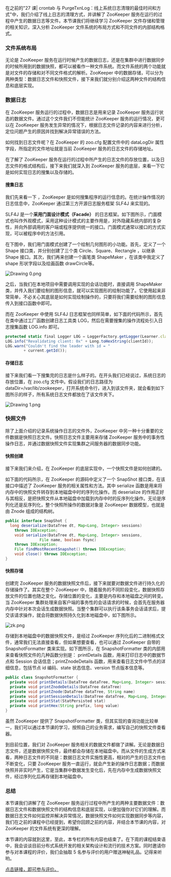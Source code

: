 在之前的"27 课\| crontab 与 PurgeTxnLog：线上系统日志清理的最佳时间和方式"中，我们介绍了线上日志的清理方式，并讲解了 ZooKeeper 服务在运行的过程中产生的数据日志等文件。本节课我们将继续学习 ZooKeeper 文件存储和管理的相关知识，深入分析 ZooKeeper 文件系统的布局方式和不同文件的内部结构格式。

### 文件系统布局

无论是 ZooKeeper 服务在运行时候产生的数据日志，还是在集群中进行数据同步的时候所用到的数据快照，都可以被看作一种文件系统。而文件系统的两个功能就是对文件的存储和对不同文件格式的解析。ZooKeeper 中的数据存储，可以分为两种类型：数据日志文件和快照文件，接下来我们就分别介绍这两种文件的结构信息和底层实现。

### 数据日志

在 ZooKeeper 服务运行的过程中，数据日志是用来记录 ZooKeeper 服务运行状态的数据文件。通过这个文件我们不但能统计 ZooKeeper 服务的运行情况，更可以在 ZooKeeper 服务发生异常的情况下，根据日志文件记录的内容来进行分析，定位问题产生的原因并找到解决异常错误的方法。

如何找到日志文件呢？在 ZooKeeper 的 zoo.cfg 配置文件中的 dataLogDir 属性字段，所指定的文件地址就是当前 ZooKeeper 服务的日志文件的存储地址。

在了解了 ZooKeeper 服务在运行的过程中所产生的日志文件的存放位置，以及日志文件的格式结构后，接下来我们就深入到 ZooKeeper 服务的底层，来看一下它是如何实现日志的搜集以及存储的。

#### 搜集日志

我们先来看一下 ，ZooKeeper 是如何搜集程序的运行信息的。在统计操作情况的日志信息中，ZooKeeper 通过第三方开源日志服务框架 SLF4J 来实现的。

SLF4J 是一个**采用门面设计模式（Facade）** 的日志框架。如下图所示，门面模式也叫作外观模式，采用这种设计模式的主要作用是，对外隐藏系统内部的复杂性，并向外部调用的客户端或程序提供统一的接口。门面模式通常以接口的方式实现，可以被程序中的方法引用。

在下图中，我们用门面模式创建了一个绘制几何图形的小功能。首先，定义了一个 Shape 接口类，并分别创建了三个类 Circle、Square、Rectangle ，以继承 Shape 接口。其次，我们再来创建一个画笔类 ShapeMaker ，在该类中我定义了 shape 形状字段以及绘画函数 drawCircle等。

![Drawing 0.png](https://s0.lgstatic.com/i/image/M00/44/DD/Ciqc1F8_iESARR3eAAB5fX25Qrk279.png)

之后，当我们在本地项目中需要调用实现的会话功能时，直接调用 ShapeMaker 类，并传入我们要绘制的图形信息，就可以实现图形的绘制功能了。它使用起来非常简单，不必关心其底层是如何实现绘制操作的，只要将我们需要绘制的图形信息传入到接口函数中即可。

而在 ZooKeeper 中使用 SLF4J 日志框架也同样简单，如下面的代码所示，首先在类中通过工厂函数创建日志工具类 LOG，然后在需要搜集的操作流程处引入日志搜集函数 LOG.info 即可。

```js
protected static final Logger LOG = LoggerFactory.getLogger(Learner.class);
LOG.info("Revalidating client: 0x" + Long.toHexString(clientId));
LOG.warn("Couldn't find the leader with id = "
        + current.getId());
```

#### 存储日志

接下来我们看一下搜集完的日志是什么样子的。在开头我们已经说过，系统日志的存放位置，在 zoo.cfg 文件中。假设我们的日志路径为dataDir=/var/lib/zookeeper，打开系统命令行，进入到该文件夹，就会看到如下图所示的样子，所有系统日志文件都放在了该文件夹下。

![Drawing 1.png](https://s0.lgstatic.com/i/image/M00/44/E9/CgqCHl8_iFWAQwfvAAAfvGjcfow495.png)

### 快照文件

除了上面介绍的记录系统操作日志的文件外，ZooKeeper 中另一种十分重要的文件数据是快照日志文件。快照日志文件主要用来存储 ZooKeeper 服务中的事务性操作日志，并通过数据快照文件实现集群之间服务器的数据同步功能。

#### 快照创建

接下来我们来介绍，在 ZooKeeper 的底层实现中，一个快照文件是如何创建的。

如下面的代码所示，在 ZooKeeper 的源码中定义了一个 SnapShot 接口类，在该接口中描述了 ZooKeeper 服务的相关属性和方法。其中 serialize 函数是用来将内存中的快照文件转存到本地磁盘中时的序列化操作。而 deserialize 的作用正好与其相反，是把快照文件从本地磁盘中加载到内存中时的反序列化操作。无论是序列化还是反序列化，整个快照所操作的数据对象是 ZooKeeper 数据模型，也就是由 Znode 组成的结构树。

```java
public interface SnapShot {
  long deserialize(DataTree dt, Map<Long, Integer> sessions) 
    throws IOException;
    void serialize(DataTree dt, Map<Long, Integer> sessions,
               File name, boolean fsync)
    throws IOException;
    File findMostRecentSnapshot() throws IOException;
    void close() throws IOException;
}
```

#### 快照存储

创建完 ZooKeeper 服务的数据快照文件后，接下来就要对数据文件进行持久化的存储操作了。其实在整个 ZooKeeper 中，随着服务的不同阶段变化，数据快照存放文件的位置也随之变化。存储位置的变化，主要是内存和本地磁盘之间的转变。当 ZooKeeper 集群处理来自客户端的事务性的会话请求的时候，会首先在服务器内存中针对本次会话生成数据快照。当整个集群可以执行该条事务会话请求后，提交该请求操作，就会将数据快照持久化到本地磁盘中，如下图所示。

![zk.png](https://s0.lgstatic.com/i/image/M00/44/DD/Ciqc1F8_iGKAU3N-AABQvy8biHk445.png)

存储到本地磁盘中的数据快照文件，是经过 ZooKeeper 序列化后的二进制格式文件，通常我们无法直接查看，但如果想要查看，也可以通过 ZooKeeper 自带的 SnapshotFormatter 类来实现。如下图所示，在 SnapshotFormatter 类的内部用来查看快照文件的几种函数分别是： printDetails 函数，用来打印日志中的数据节点和 Session 会话信息；printZnodeDetails 函数，用来查看日志文件中节点的详细信息，包括节点 id 编码、state 状态信息、version 节点版本信息等。

```java
public class SnapshotFormatter {
  private void printDetails(DataTree dataTree, Map<Long, Integer> sessions) 
  private void printZnodeDetails(DataTree dataTree) 
  private void printZnode(DataTree dataTree, String name)
  private void printSessionDetails(DataTree dataTree, Map<Long, Integer> sessions) 
  private void printStat(StatPersisted stat)
  private void printHex(String prefix, long value) 
}
```

虽然 ZooKeeper 提供了 SnapshotFormatter 类，但其实现的查询功能比较单一，我们可以通过本节课的学习，按照自己的业务需求，编写自己的快照文件查看器。

到目前位置，我们对 ZooKeeper 服务相关的数据文件都做了讲解。无论是数据日志文件，还是数据快照文件，最终都会存储在本地磁盘中。而从文件的生成方式来看，两种日志文件的不同是：数据日志文件实施性更高，相对的产生的日志文件也不断变化，只要 ZooKeeper 服务一直运行，就会产生新的操作日志数据；而数据快照并非实时产生，它是当集群中数据发生变化后，先在内存中生成数据快照文件，经过序列化后再存储到本地磁盘中。

### 总结

本节课我们讲解了在 ZooKeeper 服务运行过程中所产生的两种主要数据文件：数据日志文件和数据快照文件的结构信息和底层实现，以便加强你对它们的理解。而数据日志文件如何监控并解决异常情况，数据快照文件如何实现数据同步等内容，我们在之前的课程中已经提到，希望你回顾之前的内容，并结合本节课的内容，对 ZooKeeper 的文件系统有更深的理解。

本节课的内容就到这里，至此，本专栏的所有内容也结束了。在下周的课程结束语中，我会谈谈目前分布式系统开发的相关架构设计和流行的技术方案。同时邀请你参与对本课程的评价，我们会抽取 5 名参与评价的用户赠送神秘礼品。记得来听哟。

[点击链接，即可参与评价。](https://wj.qq.com/s2/6894880/d9d3/)
